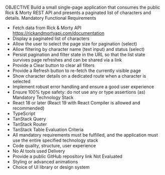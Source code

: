 OBJECTIVE
Build a small single-page application that consumes the public Rick & Morty REST API and presents a
paginated list of characters and details.
Mandatory Functional Requirements

- Fetch data from Rick & Morty API https://rickandmortyapi.com/documentation
- Display a paginated list of characters
- Allow the user to select the page size for pagination (select)
- Allow filtering by character name (text input) and status (select)
- Persist pagination and filter state in the URL so that the list state survives page refreshes and can
  be shared via a link
- Provide a Clear button to clear all filters
- Provide a Refresh button to re-fetch the currently visible page
- Show character details on a dedicated route when a character is selected
- Implement robust error handling and ensure a good user experience
- Ensure 100% type safety: do not use any or type assertions (as)
  Mandatory Technology Stack
- React 18 or later (React 19 with React Compiler is allowed and recommended)
- TypeScript
- TanStack Query
- TanStack Router
- TanStack Table
  Evaluation Criteria
- All mandatory requirements must be fulfilled, and the application must use the entire specified
  technology stack
- Code quality, structure, user experience
- No AI tools used
  Delivery
- Provide a public GitHub repository link
  Not Evaluated
- Styling or advanced animations
- Choice of UI library or design system
